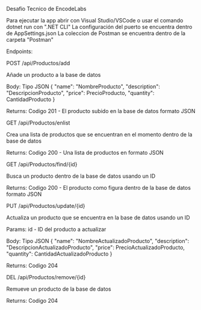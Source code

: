 Desafio Tecnico de EncodeLabs

Para ejecutar la app abrir con Visual Studio/VSCode o usar el comando dotnet run con ".NET CLI"
La configuración del puerto se encuentra dentro de AppSettings.json
La coleccion de Postman se encuentra dentro de la carpeta "Postman"

Endpoints:

POST /api/Productos/add 

Añade un producto a la base de datos

Body: Tipo JSON
{
    "name": "NombreProducto",
    "description": "DescripcionProducto",
    "price": PrecioProducto,
    "quantity": CantidadProducto
}

Returns: Codigo 201 - El producto subido en la base de datos formato JSON

GET  /api/Productos/enlist

Crea una lista de productos que se encuentran en el momento dentro de la base de datos

Returns: Codigo 200 - Una lista de productos en formato JSON

GET  /api/Productos/find/{id}

Busca un producto dentro de la base de datos usando un ID

Returns: Codigo 200 - El producto como figura dentro de la base de datos formato JSON

PUT  /api/Productos/update/{id}

Actualiza un producto que se encuentra en la base de datos usando un ID

Params: id - ID del producto a actualizar

Body: Tipo JSON
{
    "name": "NombreActualizadoProducto",
    "description": "DescripcionActualizadoProducto",
    "price": PrecioActualizadoProducto,
    "quantity": CantidadActualizadoProducto
}

Returns: Codigo 204

DEL  /api/Productos/remove/{id}

Remueve un producto de la base de datos

Returns: Codigo 204

